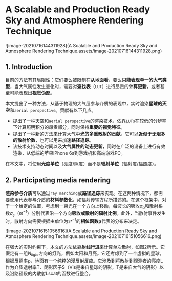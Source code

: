 # A Scalable and Production Ready Sky and Atmosphere Rendering Technique

![image-20210716144311928](A Scalable and Production Ready Sky and Atmosphere Rendering Technique.assets/image-20210716144311928.png)

## 1. Introduction

目前的方法有其局限性：它们要么被限制在**从地面看**，要么**只能表现单一的大气类型**，当大气属性发生变化时，需要对**查找表**（`LUT`）进行昂贵的**计算更新**，或者甚至可能表现出**视觉伪影**。

本文提出了一种方法，从基于物理的大气层参与介质的表现中，实时渲染**星球的天空**和`aerial perspective`。贡献有以下几点。
- 提出了一种天空和`aerial perspective`的渲染技术，依靠`LUTs`在较低的分辨率下计算照明积分的昂贵部分，同时保持**重要的视觉特征**。
- 提出了一种新的方法来计算大气中**光的多重散射的贡献**。它可以**近似于无限多的散射阶数**，也可以用来加速**路径追踪**。
- 该技术支持动态时间以及**大气属性的动态更新**，同时在广泛的设备上进行有效渲染，从低端的苹果iPhone 6s到游戏机和高端游戏PC。

在本文中，将使用**光度单位**（亮度/照度）而不是**辐射单位**（辐射度/辐照度）。



## 2. Participating media rendering

**渲染参与介质**可以通过`ray marching`或**路径追踪**来实现。在这两种情况下，都需要使用代表参与介质的**材料参数化**，如辐射传输方程所描述的。在这个框架中，对于一个给定的位置，考虑到一束光在一个方向上移动，每波长的吸收$\sigma_a$和散射系数$\sigma_s$（$m^{-1}$）分别代表沿一个方向**吸收或散射的辐射比例**。此外，当散射事件发生时，散射方向需要根据由单位为$sr^{-1}$的**相位函数p**代表的分布来决定。

![image-20210716151056616](A Scalable and Production Ready Sky and Atmosphere Rendering Technique.assets/image-20210716151056616.png)

在强大的实时约束下，本文的方法依靠**射线行进**来计算单次散射，如图2所示。它假定有一组$N_{light}$方向的灯光，例如太阳和月亮。它还考虑到了一个虚拟的星球，根据反照率ρ，地面有一个纯粹的漫反射反应。它涉及到将散射到观测者的亮度L作为介质透射率T、阴影因子S（Vis是来自星球的阴影，T是来自大气的阴影）以及沿路径段的内散射Lscat的函数进行整合。


